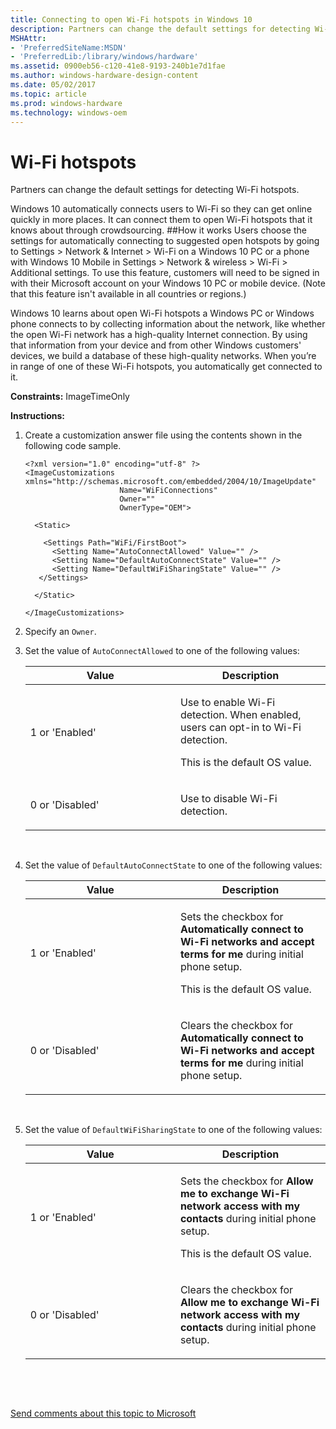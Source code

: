 ```yaml
---
title: Connecting to open Wi-Fi hotspots in Windows 10
description: Partners can change the default settings for detecting Wi-Fi hotspots.
MSHAttr:
- 'PreferredSiteName:MSDN'
- 'PreferredLib:/library/windows/hardware'
ms.assetid: 0900eb56-c120-41e8-9193-240b1e7d1fae
ms.author: windows-hardware-design-content
ms.date: 05/02/2017
ms.topic: article
ms.prod: windows-hardware
ms.technology: windows-oem
---
```


# Wi-Fi hotspots


Partners can change the default settings for detecting Wi-Fi hotspots.

Windows 10 automatically connects users to Wi-Fi so they can get online quickly in more places. It can connect them to open Wi-Fi hotspots that it knows about through crowdsourcing.
##How it works
Users choose the settings for automatically connecting to suggested open hotspots by going to Settings > Network & Internet > Wi-Fi on a Windows 10 PC or a phone with Windows 10 Mobile in Settings > Network & wireless > Wi-Fi > Additional settings. To use this feature, customers will need to be signed in with their Microsoft account on your Windows 10 PC or mobile device. (Note that this feature isn't available in all countries or regions.)

Windows 10 learns about open Wi-Fi hotspots a Windows PC or Windows phone connects to by collecting information about the network, like whether the open Wi-Fi network has a high-quality Internet connection. By using that information from your device and from other Windows customers' devices, we build a database of these high-quality networks. When you’re in range of one of these Wi-Fi hotspots, you automatically get connected to it.

<a href="" id="constraints---imagetimeonly"></a>**Constraints:** ImageTimeOnly  

<a href="" id="instructions-"></a>**Instructions:**  
1.  Create a customization answer file using the contents shown in the following code sample.

    ``` syntax
    <?xml version="1.0" encoding="utf-8" ?>  
    <ImageCustomizations xmlns="http://schemas.microsoft.com/embedded/2004/10/ImageUpdate"  
                         Name="WiFiConnections"  
                         Owner=""  
                         OwnerType="OEM"> 
      
      <Static>  

        <Settings Path="WiFi/FirstBoot">  
          <Setting Name="AutoConnectAllowed" Value="" />    
          <Setting Name="DefaultAutoConnectState" Value="" />  
          <Setting Name="DefaultWiFiSharingState" Value="" />  
       </Settings>  

      </Static>

    </ImageCustomizations>
    ```

2.  Specify an `Owner`.

3.  Set the value of `AutoConnectAllowed` to one of the following values:

    <table>
    <colgroup>
    <col width="50%" />
    <col width="50%" />
    </colgroup>
    <thead>
    <tr class="header">
    <th>Value</th>
    <th>Description</th>
    </tr>
    </thead>
    <tbody>
    <tr class="odd">
    <td><p>1 or 'Enabled'</p></td>
    <td><p>Use to enable Wi-Fi detection. When enabled, users can opt-in to Wi-Fi detection.</p>
    <p>This is the default OS value.</p></td>
    </tr>
    <tr class="even">
    <td><p>0 or 'Disabled'</p></td>
    <td><p>Use to disable Wi-Fi detection.</p></td>
    </tr>
    </tbody>
    </table>

     

4.  Set the value of `DefaultAutoConnectState` to one of the following values:

    <table>
    <colgroup>
    <col width="50%" />
    <col width="50%" />
    </colgroup>
    <thead>
    <tr class="header">
    <th>Value</th>
    <th>Description</th>
    </tr>
    </thead>
    <tbody>
    <tr class="odd">
    <td><p>1 or 'Enabled'</p></td>
    <td><p>Sets the checkbox for <strong>Automatically connect to Wi-Fi networks and accept terms for me</strong> during initial phone setup.</p>
    <p>This is the default OS value.</p></td>
    </tr>
    <tr class="even">
    <td><p>0 or 'Disabled'</p></td>
    <td><p>Clears the checkbox for <strong>Automatically connect to Wi-Fi networks and accept terms for me</strong> during initial phone setup.</p></td>
    </tr>
    </tbody>
    </table>

     

5.  Set the value of `DefaultWiFiSharingState` to one of the following values:

    <table>
    <colgroup>
    <col width="50%" />
    <col width="50%" />
    </colgroup>
    <thead>
    <tr class="header">
    <th>Value</th>
    <th>Description</th>
    </tr>
    </thead>
    <tbody>
    <tr class="odd">
    <td><p>1 or 'Enabled'</p></td>
    <td><p>Sets the checkbox for <strong>Allow me to exchange Wi-Fi network access with my contacts</strong> during initial phone setup.</p>
    <p>This is the default OS value.</p></td>
    </tr>
    <tr class="even">
    <td><p>0 or 'Disabled'</p></td>
    <td><p>Clears the checkbox for <strong>Allow me to exchange Wi-Fi network access with my contacts</strong> during initial phone setup.</p></td>
    </tr>
    </tbody>
    </table>


 

 

[Send comments about this topic to Microsoft](mailto:wsddocfb@microsoft.com?subject=Documentation%20feedback%20%5Bp_phCustomization\p_phCustomization%5D:%20Wi-Fi%20Sense%20%20RELEASE:%20%289/7/2016%29&body=%0A%0APRIVACY%20STATEMENT%0A%0AWe%20use%20your%20feedback%20to%20improve%20the%20documentation.%20We%20don't%20use%20your%20email%20address%20for%20any%20other%20purpose,%20and%20we'll%20remove%20your%20email%20address%20from%20our%20system%20after%20the%20issue%20that%20you're%20reporting%20is%20fixed.%20While%20we're%20working%20to%20fix%20this%20issue,%20we%20might%20send%20you%20an%20email%20message%20to%20ask%20for%20more%20info.%20Later,%20we%20might%20also%20send%20you%20an%20email%20message%20to%20let%20you%20know%20that%20we've%20addressed%20your%20feedback.%0A%0AFor%20more%20info%20about%20Microsoft's%20privacy%20policy,%20see%20http://privacy.microsoft.com/default.aspx. "Send comments about this topic to Microsoft")




